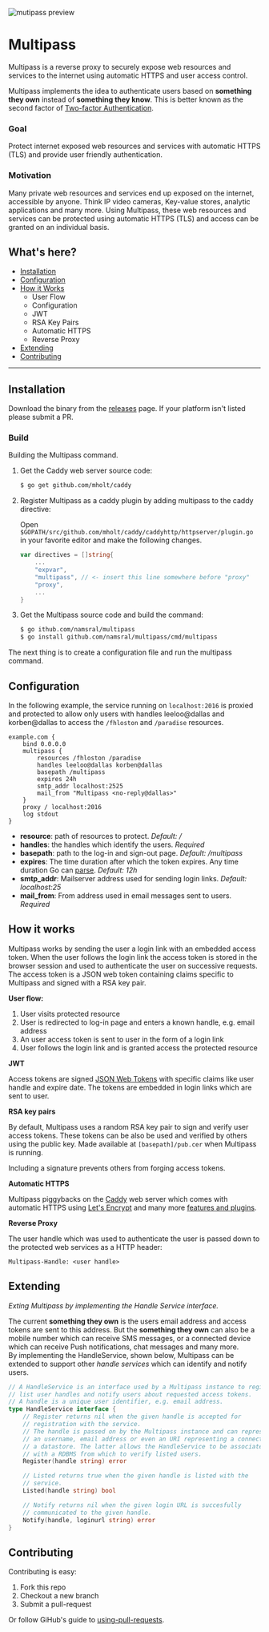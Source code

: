 ![mutipass preview][logo]

Multipass
=========

Multipass is a reverse proxy to securely expose web resources and services to the internet using automatic HTTPS and user access control.

Multipass implements the idea to authenticate users based on __something they own__ instead of __something they know__. This is better known as the second factor of [Two-factor Authentication][2fa].


### Goal

Protect internet exposed web resources and services with automatic HTTPS (TLS) and provide user friendly authentication.


### Motivation

Many private web resources and services end up exposed on the internet, accessible by anyone. Think IP video cameras, Key-value stores, analytic applications and many more. Using Multipass, these web resources and services can be protected using automatic HTTPS (TLS) and access can be granted on an individual basis.


What's here?
------------

- [Installation](#installation)
- [Configuration](#configuration)
- [How it Works](#how-it-works)
	- User Flow
	- Configuration
	- JWT
	- RSA Key Pairs
	- Automatic HTTPS
	- Reverse Proxy
- [Extending](#extending)
- [Contributing](#contributing)

---


Installation
------------

Download the binary from the [releases][releases] page. If your platform isn't listed please submit a PR.


### Build

Building the Multipass command.

1. Get the Caddy web server source code:

	```sh
	$ go get github.com/mholt/caddy
	```

2. Register Multipass as a caddy plugin by adding multipass to the caddy directive:

	Open `$GOPATH/src/github.com/mholt/caddy/caddyhttp/httpserver/plugin.go` in your favorite editor and make the following changes.

	```go
	var directives = []string{
		...
	 	"expvar",
		"multipass", // <- insert this line somewhere before "proxy"
		"proxy",
		...
	}
	```

3. Get the Multipass source code and build the command:

	```sh
	$ go ithub.com/namsral/multipass
	$ go install github.com/namsral/multipass/cmd/multipass
	```

The next thing is to create a configuration file and run the multipass command.


Configuration
-------------

In the following example, the service running on `localhost:2016` is proxied and protected to allow only users with handles leeloo@dallas and korben@dallas to access the  `/fhloston` and `/paradise` resources.

```
example.com {
	bind 0.0.0.0
	multipass {
		resources /fhloston /paradise
		handles leeloo@dallas korben@dallas
		basepath /multipass
		expires 24h
		smtp_addr localhost:2525
		mail_from "Multipass <no-reply@dallas>"
	}
	proxy / localhost:2016
	log stdout
}
```

- __resource__: path of resources to protect. _Default: /_
- __handles__: the handles which identify the users. _Required_
- __basepath__: path to the log-in and sign-out page. _Default: /multipass_
- __expires__: The time duration after which the token expires. Any time duration Go can [parse][goduration]. _Default: 12h_
- __smtp_addr__: Mailserver address used for sending login links. _Default: localhost:25_
- __mail_from__: From address used in email messages sent to users. _Required_


How it works
------------

Multipass works by sending the user a login link with an embedded access token. When the user follows the login link the access token is stored in the browser session and used to authenticate the user on successive requests. The access token is a JSON web token containing claims specific to Multipass and signed with a RSA key pair.

__User flow:__

1. User visits protected resource
2. User is redirected to log-in page and enters a known handle, e.g. email address
3. An user access token is sent to user in the form of a login link
4. User follows the login link and is granted access the protected resource


__JWT__

Access tokens are signed [JSON Web Tokens][jwt] with specific claims like user handle and expire date. The tokens are embedded in login links which are sent to user.


__RSA key pairs__

By default, Multipass uses a random RSA key pair to sign and verify user access tokens. These tokens can be also be used and verified by others using the public key. Made available at `[basepath]/pub.cer` when Multipass is running.

Including a signature prevents others from forging access tokens.


__Automatic HTTPS__

Multipass piggybacks on the [Caddy][caddy] web server which comes with automatic HTTPS using [Let's Encrypt][lets] and many more [features and plugins][caddydocs].


__Reverse Proxy__

The user handle which was used to authenticate the user is passed down to the protected web services as a HTTP header:

```
Multipass-Handle: <user handle>
```


Extending
---------

_Exting Multipass by implementing the Handle Service interface._

The current __something they own__ is the users email address and access tokens are sent to this address. But the __something they own__ can also be a mobile number which can receive SMS messages, or a connected device which can receive Push notifications, chat messages and many more.  
By implementing the HandleService, shown below, Multipass can be extended to support other _handle services_ which can identify and notify users.

```go
// A HandleService is an interface used by a Multipass instance to register,
// list user handles and notify users about requested access tokens.
// A handle is a unique user identifier, e.g. email address.
type HandleService interface {
	// Register returns nil when the given handle is accepted for
	// registration with the service.
	// The handle is passed on by the Multipass instance and can represent
	// an username, email address or even an URI representing a connection to
	// a datastore. The latter allows the HandleService to be associated
	// with a RDBMS from which to verify listed users.
	Register(handle string) error

	// Listed returns true when the given handle is listed with the
	// service.
	Listed(handle string) bool

	// Notify returns nil when the given login URL is succesfully
	// communicated to the given handle.
	Notify(handle, loginurl string) error
}

```


Contributing
------------

Contributing is easy:

1. Fork this repo
2. Checkout a new branch
3. Submit a pull-request

Or follow GiHub's guide to [using-pull-requests].


[lets]:https://letsencrypt.org
[caddy]:https://caddyserver.com
[caddydocs]:https://caddyserver.com/docs
[jwt]:https://jwt.io
[goduration]:https://golang.org/pkg/time/#ParseDuration
[releases]:https://github.com/namsral/multipass/releases
[2fa]:https://en.wikipedia.org/wiki/Multi-factor_authentication
[using-pull-requests]:https://help.github.com/articles/using-pull-requests/
[logo]: https://namsral.github.io/multipass/img/multipass.png "Multipass preview"
